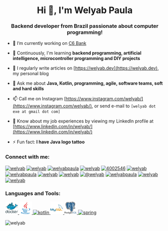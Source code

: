<h1 align="center">Hi 👋, I'm Welyab Paula</h1>
<h3 align="center">Backend developer from Brazil passionate about computer programming!</h3>

- 🔭 I’m currently working on [C6 Bank](https://www.c6bank.com.br/)

- 🌱 Continuously, I'm learning **backend programming, artificial intelligence, microcontroller programming and DIY projects**

- 📝 I regularly write articles on [https://welyab.dev](https://welyab.dev), my personal blog

- 💬 Ask me about **Java, Kotlin, programming, agile, software teams, soft and hard skills**

- 📫 Call me on Instagram [https://www.instagram.com/welyab/](https://www.instagram.com/welyab/), or send e-mail to `[welyab dot exe at gmail dot com]`

- 📄 Know about my job experiences by viewing my LinkedIn profile at [https://www.linkedin.com/in/welyab/](https://www.linkedin.com/in/welyab/)

- ⚡ Fun fact: **I have Java logo tattoo**

<h3 align="left">Connect with me:</h3>
<p align="left">
<a href="https://codepen.io/welyab" target="blank"><img align="center" src="https://raw.githubusercontent.com/rahuldkjain/github-profile-readme-generator/master/src/images/icons/Social/codepen.svg" alt="welyab" height="30" width="40" /></a>
<a href="https://dev.to/welyab" target="blank"><img align="center" src="https://raw.githubusercontent.com/rahuldkjain/github-profile-readme-generator/master/src/images/icons/Social/devto.svg" alt="welyab" height="30" width="40" /></a>
<a href="https://twitter.com/welyabpaula" target="blank"><img align="center" src="https://raw.githubusercontent.com/rahuldkjain/github-profile-readme-generator/master/src/images/icons/Social/twitter.svg" alt="welyabpaula" height="30" width="40" /></a>
<a href="https://linkedin.com/in/welyab" target="blank"><img align="center" src="https://raw.githubusercontent.com/rahuldkjain/github-profile-readme-generator/master/src/images/icons/Social/linked-in-alt.svg" alt="welyab" height="30" width="40" /></a>
<a href="https://stackoverflow.com/users/4002546" target="blank"><img align="center" src="https://raw.githubusercontent.com/rahuldkjain/github-profile-readme-generator/master/src/images/icons/Social/stack-overflow.svg" alt="4002546" height="30" width="40" /></a>
<a href="https://codesandbox.com/welyab" target="blank"><img align="center" src="https://raw.githubusercontent.com/rahuldkjain/github-profile-readme-generator/master/src/images/icons/Social/codesandbox.svg" alt="welyab" height="30" width="40" /></a>
<a href="https://fb.com/welyabpaula" target="blank"><img align="center" src="https://raw.githubusercontent.com/rahuldkjain/github-profile-readme-generator/master/src/images/icons/Social/facebook.svg" alt="welyabpaula" height="30" width="40" /></a>
<a href="https://instagram.com/welyab" target="blank"><img align="center" src="https://raw.githubusercontent.com/rahuldkjain/github-profile-readme-generator/master/src/images/icons/Social/instagram.svg" alt="welyab" height="30" width="40" /></a>
<a href="https://dribbble.com/welyab" target="blank"><img align="center" src="https://raw.githubusercontent.com/rahuldkjain/github-profile-readme-generator/master/src/images/icons/Social/dribbble.svg" alt="welyab" height="30" width="40" /></a>
<a href="https://medium.com/@welyab" target="blank"><img align="center" src="https://raw.githubusercontent.com/rahuldkjain/github-profile-readme-generator/master/src/images/icons/Social/medium.svg" alt="@welyab" height="30" width="40" /></a>
<a href="https://www.youtube.com/c/welyabpaula" target="blank"><img align="center" src="https://raw.githubusercontent.com/rahuldkjain/github-profile-readme-generator/master/src/images/icons/Social/youtube.svg" alt="welyabpaula" height="30" width="40" /></a>
<a href="https://www.hackerrank.com/welyab" target="blank"><img align="center" src="https://raw.githubusercontent.com/rahuldkjain/github-profile-readme-generator/master/src/images/icons/Social/hackerrank.svg" alt="welyab" height="30" width="40" /></a>
<a href="https://www.leetcode.com/welyab" target="blank"><img align="center" src="https://raw.githubusercontent.com/rahuldkjain/github-profile-readme-generator/master/src/images/icons/Social/leet-code.svg" alt="welyab" height="30" width="40" /></a>
</p>

<h3 align="left">Languages and Tools:</h3>
<p align="left"> <a href="https://www.docker.com/" target="_blank" rel="noreferrer"> <img src="https://raw.githubusercontent.com/devicons/devicon/master/icons/docker/docker-original-wordmark.svg" alt="docker" width="40" height="40"/> </a> <a href="https://www.java.com" target="_blank" rel="noreferrer"> <img src="https://raw.githubusercontent.com/devicons/devicon/master/icons/java/java-original.svg" alt="java" width="40" height="40"/> </a> <a href="https://kotlinlang.org" target="_blank" rel="noreferrer"> <img src="https://www.vectorlogo.zone/logos/kotlinlang/kotlinlang-icon.svg" alt="kotlin" width="40" height="40"/> </a> <a href="https://www.mysql.com/" target="_blank" rel="noreferrer"> <img src="https://raw.githubusercontent.com/devicons/devicon/master/icons/mysql/mysql-original-wordmark.svg" alt="mysql" width="40" height="40"/> </a> <a href="https://www.postgresql.org" target="_blank" rel="noreferrer"> <img src="https://raw.githubusercontent.com/devicons/devicon/master/icons/postgresql/postgresql-original-wordmark.svg" alt="postgresql" width="40" height="40"/> </a> <a href="https://spring.io/" target="_blank" rel="noreferrer"> <img src="https://www.vectorlogo.zone/logos/springio/springio-icon.svg" alt="spring" width="40" height="40"/> </a> </p>

<p><img align="center" src="https://github-readme-stats.vercel.app/api/top-langs?username=welyab&show_icons=true&locale=en&layout=compact" alt="welyab" /></p>
